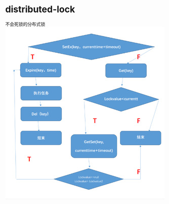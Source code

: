 ﻿# distributed-lock
不会死锁的分布式锁
![image](http://github.com/aaa081215/distributed-lock/raw/master/images/666.png)
